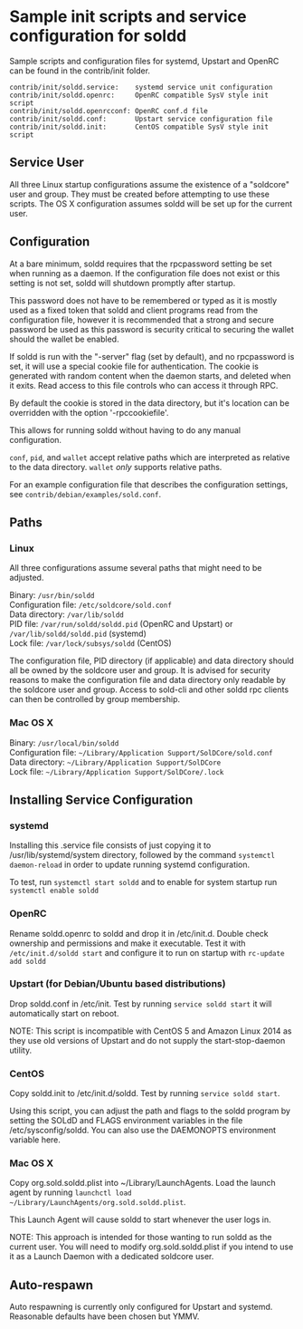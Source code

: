 Sample init scripts and service configuration for soldd
==========================================================

Sample scripts and configuration files for systemd, Upstart and OpenRC
can be found in the contrib/init folder.

    contrib/init/soldd.service:    systemd service unit configuration
    contrib/init/soldd.openrc:     OpenRC compatible SysV style init script
    contrib/init/soldd.openrcconf: OpenRC conf.d file
    contrib/init/soldd.conf:       Upstart service configuration file
    contrib/init/soldd.init:       CentOS compatible SysV style init script

Service User
---------------------------------

All three Linux startup configurations assume the existence of a "soldcore" user
and group.  They must be created before attempting to use these scripts.
The OS X configuration assumes soldd will be set up for the current user.

Configuration
---------------------------------

At a bare minimum, soldd requires that the rpcpassword setting be set
when running as a daemon.  If the configuration file does not exist or this
setting is not set, soldd will shutdown promptly after startup.

This password does not have to be remembered or typed as it is mostly used
as a fixed token that soldd and client programs read from the configuration
file, however it is recommended that a strong and secure password be used
as this password is security critical to securing the wallet should the
wallet be enabled.

If soldd is run with the "-server" flag (set by default), and no rpcpassword is set,
it will use a special cookie file for authentication. The cookie is generated with random
content when the daemon starts, and deleted when it exits. Read access to this file
controls who can access it through RPC.

By default the cookie is stored in the data directory, but it's location can be overridden
with the option '-rpccookiefile'.

This allows for running soldd without having to do any manual configuration.

`conf`, `pid`, and `wallet` accept relative paths which are interpreted as
relative to the data directory. `wallet` *only* supports relative paths.

For an example configuration file that describes the configuration settings,
see `contrib/debian/examples/sold.conf`.

Paths
---------------------------------

### Linux

All three configurations assume several paths that might need to be adjusted.

Binary:              `/usr/bin/soldd`  
Configuration file:  `/etc/soldcore/sold.conf`  
Data directory:      `/var/lib/soldd`  
PID file:            `/var/run/soldd/soldd.pid` (OpenRC and Upstart) or `/var/lib/soldd/soldd.pid` (systemd)  
Lock file:           `/var/lock/subsys/soldd` (CentOS)  

The configuration file, PID directory (if applicable) and data directory
should all be owned by the soldcore user and group.  It is advised for security
reasons to make the configuration file and data directory only readable by the
soldcore user and group.  Access to sold-cli and other soldd rpc clients
can then be controlled by group membership.

### Mac OS X

Binary:              `/usr/local/bin/soldd`  
Configuration file:  `~/Library/Application Support/SolDCore/sold.conf`  
Data directory:      `~/Library/Application Support/SolDCore`  
Lock file:           `~/Library/Application Support/SolDCore/.lock`  

Installing Service Configuration
-----------------------------------

### systemd

Installing this .service file consists of just copying it to
/usr/lib/systemd/system directory, followed by the command
`systemctl daemon-reload` in order to update running systemd configuration.

To test, run `systemctl start soldd` and to enable for system startup run
`systemctl enable soldd`

### OpenRC

Rename soldd.openrc to soldd and drop it in /etc/init.d.  Double
check ownership and permissions and make it executable.  Test it with
`/etc/init.d/soldd start` and configure it to run on startup with
`rc-update add soldd`

### Upstart (for Debian/Ubuntu based distributions)

Drop soldd.conf in /etc/init.  Test by running `service soldd start`
it will automatically start on reboot.

NOTE: This script is incompatible with CentOS 5 and Amazon Linux 2014 as they
use old versions of Upstart and do not supply the start-stop-daemon utility.

### CentOS

Copy soldd.init to /etc/init.d/soldd. Test by running `service soldd start`.

Using this script, you can adjust the path and flags to the soldd program by
setting the SOLdD and FLAGS environment variables in the file
/etc/sysconfig/soldd. You can also use the DAEMONOPTS environment variable here.

### Mac OS X

Copy org.sold.soldd.plist into ~/Library/LaunchAgents. Load the launch agent by
running `launchctl load ~/Library/LaunchAgents/org.sold.soldd.plist`.

This Launch Agent will cause soldd to start whenever the user logs in.

NOTE: This approach is intended for those wanting to run soldd as the current user.
You will need to modify org.sold.soldd.plist if you intend to use it as a
Launch Daemon with a dedicated soldcore user.

Auto-respawn
-----------------------------------

Auto respawning is currently only configured for Upstart and systemd.
Reasonable defaults have been chosen but YMMV.
